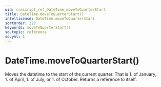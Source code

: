 ```yaml
---
uid: crmscript_ref_DateTime_moveToQuarterStart
title: DateTime.moveToQuarterStart()
intellisense: DateTime.moveToQuarterStart
sortOrder: 223
keywords: moveToQuarterStart()
so.topic: reference
so.yml: 1
---
```


# DateTime.moveToQuarterStart()

Moves the datetime to the start of the current quarter. That is 1. of January, 1. of April, 1. of July, or 1. of October. Returns a reference to itself.
